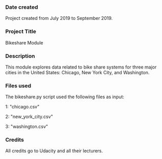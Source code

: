 ### Date created
Project created from July 2019 to September 2019.

### Project Title
Bikeshare Module

### Description
This module explores data related to bike share systems for three major cities in the United States: Chicago, New York City, and Washington.

### Files used
The bikeshare.py script used the following files as input:

1: "chicago.csv"

2: "new_york_city.csv"

3: "washington.csv"


### Credits
All credits go to Udacity and all their lecturers.

